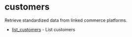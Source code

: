 # customers

Retrieve standardized data from linked commerce platforms.


* [list_customers](listcustomers.md) - List customers